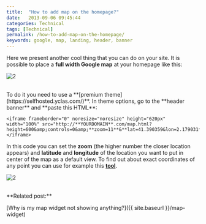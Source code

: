 ```yaml
---
title:  "How to add map on the homepage?"
date:   2013-09-06 09:45:44
categories: Technical
tags: [Technical]
permalink: /how-to-add-map-on-the-homepage/
keywords: google, map, landing, header, banner
---
```

Here we present another cool thing that you can do on your site. It is possible to place a **full width Google map** at your homepage like this:

![2](//open-classifieds.com/wp-content/uploads/2013/08/maps-home.png_preview_500x375.png)

<br>
To do it you need to use a **[premium theme](https://selfhosted.yclas.com/)**. In theme options, go to the **header banner** and **paste this HTML**: 

    <iframe frameborder="0" noresize="noresize" height="620px" width="100%" src="http://**YOURDOMAIN**.com/map.html?height=600&amp;controls=0&amp;**zoom=11**&**lat=41.390359&lon=2.179031**"> </iframe>

In this code you can set the **zoom** (the higher number the closer location appears) and **latitude** and **longitude** of the location you want to put in center of the map as a default view. To find out about exact coordinates of any point you can use for example this **[tool](http://www.itouchmap.com/latlong.html)**.


![2](//open-classifieds.com/wp-content/uploads/2013/08/option.png)

<br>
**Related post:**

[Why is my map widget not showing anything?]({{ site.baseurl }}/map-widget)
